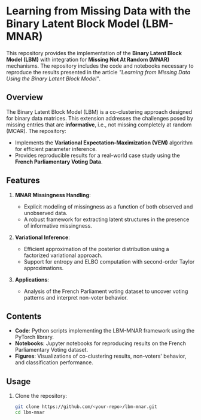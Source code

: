 # **Learning from Missing Data with the Binary Latent Block Model (LBM-MNAR)**

This repository provides the implementation of the **Binary Latent Block Model (LBM)** with integration for **Missing Not At Random (MNAR)** mechanisms. The repository includes the code and notebooks necessary to reproduce the results presented in the article *"Learning from Missing Data Using the Binary Latent Block Model"*.

## **Overview**
The Binary Latent Block Model (LBM) is a co-clustering approach designed for binary data matrices. This extension addresses the challenges posed by missing entries that are **informative**, i.e., not missing completely at random (MCAR). The repository:
- Implements the **Variational Expectation-Maximization (VEM)** algorithm for efficient parameter inference.
- Provides reproducible results for a real-world case study using the **French Parliamentary Voting Data**.

## **Features**
1. **MNAR Missingness Handling**:
   - Explicit modeling of missingness as a function of both observed and unobserved data.
   - A robust framework for extracting latent structures in the presence of informative missingness.

2. **Variational Inference**:
   - Efficient approximation of the posterior distribution using a factorized variational approach.
   - Support for entropy and ELBO computation with second-order Taylor approximations.
     
3. **Applications**:
   - Analysis of the French Parliament voting dataset to uncover voting patterns and interpret non-voter behavior.

## **Contents**
- **Code**: Python scripts implementing the LBM-MNAR framework using the PyTorch library.
- **Notebooks**: Jupyter notebooks for reproducing results on the French Parliamentary Voting dataset.
- **Figures**: Visualizations of co-clustering results, non-voters' behavior, and classification performance.

## **Usage**
1. Clone the repository:
   ```bash
   git clone https://github.com/<your-repo>/lbm-mnar.git
   cd lbm-mnar
